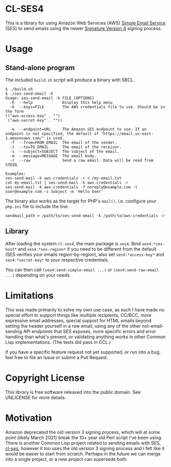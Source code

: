 # CL-SES4

This is a library for using Amazon Web Services (AWS) [Simple Email
Service](https://docs.aws.amazon.com/ses/latest/DeveloperGuide/using-ses-api-authentication.html)
(SES) to send emails using the newer [Signature Version
4](https://docs.aws.amazon.com/general/latest/gr/sigv4-create-canonical-request.html)
signing process.

# Usage

## Stand-alone program

The included `build.sh` script will produce a binary with SBCL.

```
$ ./build.sh
$ ./ses-send-email -h
Usage: ses-send-email -k FILE [OPTIONS]
  -h  --help             Display this help menu
  -k  --keys=FILE        The AWS credentials file to use. Should be in the form
(("aws-access-key" . "")
 ("aws-secret-key" . ""))

  -e  --endpoint=URL     The Amazon SES endpoint to use. If an endpoint is not specified, the default of "https://email.us-east-1.amazonaws.com/" is used.
  -f  --from=FROM_EMAIL  The email of the sender.
  -t  --to=TO_EMAIL      The email of the receiver.
  -s  --subject=SUBJECT  The subject of the email.
  -m  --message=MESSAGE  The email body.
  -r  --raw              Send a raw email. Data will be read from STDIN.

Examples:
ses-send-mail -k aws-credentials -r < /my-email.txt
cat my-email.txt | ses-send-mail -k aws-credentials -r
ses-send-mail -k aws-credentials -f noreply@example.com -t user@example.com -s Subject -m 'Hello User'
```

The binary also works as the target for PHP's `mail()`, i.e. configure your
`php.ini` file to include the line:

`sendmail_path = /path/to/ses-send-email -k /path/to/aws-credentials -r`

## Library

After loading the system `cl-ses4`, the main package is `ses4`.  Bind
`ses4:*ses-host*` and `ses4:*ses-region*` if you need to be different from the
default (SES verifies your emails region-by-region), also set
`ses4:*access-key*` and `ses4:*secret-key*` to your respective credentials.

You can then call `(ses4:send-simple-email ...)` or `(ses4:send-raw-email ...)`
depending on your needs.

# Limitations

This was made primarily to solve my own use case, as such I have made no special
effort to support things like multiple recipients, CC/BCC, more expressive email
addresses, special support for HTML emails beyond setting the header yourself in
a raw email, using any of the other not-email-sending API endpoints that SES
exposes, more specific errors and error handling than what's present, or
validating anything works in other Common Lisp implementations. (The tests did
pass in CCL.)

If you have a specific feature request not yet supported, or run into a bug,
feel free to file an Issue or submit a Pull Request.

# Copyright License

This library is free software released into the public domain. See UNLICENSE for
more details.

# Motivation

Amazon deprecated the old version 3 signing process, which will at some point
(likely March 2021) break the 10+ year old Perl script I've been using. There is
another Common Lisp project related to sending emails with SES,
[cl-ses](https://github.com/CodyReichert/cl-ses/), however it too uses the old
version 3 signing process and I felt like it would be easier to start from
scratch. Perhaps in the future we can merge into a single project, or a new
project can supersede both.
